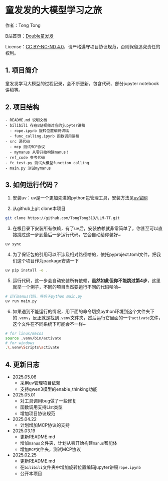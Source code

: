 # 童发发的大模型学习之旅

作者：Tong Tong

B站首页：[Double童发发](https://space.bilibili.com/323109608)

License：[CC BY-NC-ND 4.0](https://creativecommons.org/licenses/by-nc-nd/4.0/)，请严格遵守项目协议规范，否则保留追究责任的权利。

## 1. 项目简介
童发发学习大模型的过程记录，会不断更新，包含代码、部分jupyter notebook讲稿等。

## 2. 项目结构
```
- README.md 说明文档
- bilibili 存在B站视频对应的jupyter讲稿
  - rope.ipynb 旋转位置编码讲稿
  - func_calling.ipynb 函数调用讲稿
- src 源代码
  - mcp 测试MCP协议
  - mymanus 从零开始构建manus！
- ref_code 参考代码
- fc_test.py 测试大模型function calling
- main.py 测试mymanus
```

## 3. 如何运行代码？

1. 安装uv：uv是一个更加先进的python包管理工具，安装方法见[uv官网](https://docs.astral.sh/uv/getting-started/installation/)

2. 从github上git clone本项目

```bash
git clone https://github.com/TongTong313/LLM-TT.git
```

3. 在根目录下安装所有依赖，有了uv后，安装依赖就非常简单了，你甚至可以直接跳过这一步到最后一步运行代码，它会自动给你装好~

```bash
uv sync
```

4. 为了保证包的引用可以不涉及相对路径啥的，依托pyproject.toml文件，把我们这个项目作为package安装一下

```bash
uv pip install -e .
```

5. 运行代码，这一步会自动安装所有依赖，**虽然如此但你不能跳过第4步**，这里就举一个例子，不同的项目当然要运行不同的代码哈哈~

```bash
# 运行manus代码，等价于python main.py
uv run main.py  
```

6. 如果遇到不能运行的情况，用下面的命令切换python环境到这个文件夹下的`.venv`，反正就是找到`.venv`文件夹，然后运行它里面的一个`activate`文件，这个文件在不同系统下可能会不一样~

```bash
# for linux/macos
source .venv/bin/activate 
# for windows
.\.venv\Scripts\activate 
```

## 4. 更新日志
- 2025.05.06
  - 采用uv管理项目依赖
  - 支持qwen3模型的enable_thinking功能
- 2025.05.01
  - 对工具调用bug做了一些修复
  - 函数调用支持List类型
  - 增加项目协议规范
- 2025.04.22
  - 计划增加MCP协议的支持
- 2025.03.19
  - 更新README.md
  - 增加`manus`文件夹，计划从零开始构建`manus`智能体
  - 增加`MCP`文件夹，测试MCP协议
- 2025.02.25
  - 更新README.md
  - 在`bilibili`文件夹中增加旋转位置编码jupyter讲稿`rope.ipynb`
  - 公开本项目
